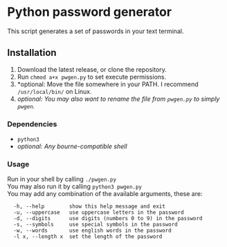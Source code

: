 # Python password generator

This script generates a set of passwords in your text terminal.<br>

## Installation
1. Download the latest release, or clone the repository.
2. Run `chmod a+x pwgen.py` to set execute permissions.
4. *optional: Move the file somewhere in your PATH. I recommend `/usr/local/bin/` on Linux.
5. *optional: You may also want to rename the file from `pwgen.py` to simply `pwgen`.*

### Dependencies
- `python3`
- *optional: Any bourne-compatible shell*

### Usage 
Run in your shell by calling `./pwgen.py`  
You may also run it by calling `python3 pwgen.py`  
You may add any combination of the available arguments, these are:  

      -h, --help        show this help message and exit
      -u, --uppercase   use uppercase letters in the password
      -d, --digits      use digits (numbers 0 to 9) in the password
      -s, --symbols     use special symbols in the password
      -w, --words       use english words in the password
      -l x, --length x  set the length of the password
